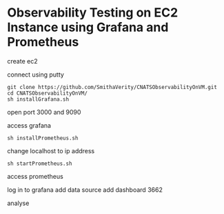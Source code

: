 # Observability Testing on EC2 Instance using Grafana and Prometheus

create ec2

connect using putty

```
git clone https://github.com/SmithaVerity/CNATSObservabilityOnVM.git
cd CNATSObservabilityOnVM/
sh installGrafana.sh
```
open port 3000 and 9090

access grafana

```
sh installPrometheus.sh
```

change localhost to ip address

```
sh startPrometheus.sh
```
access prometheus

log in to grafana
add data source
add dashboard 3662

analyse
